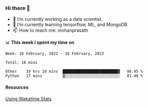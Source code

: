### Hi there 👋

- 🔭 I’m currently working as a data scientist.
- 🌱 I’m currently learning tensorflow, ML, and MongoDB
- 📫 How to reach me: mohanprasath

📊 **This week I spent my time on**
<!--START_SECTION:waka-->
```text
Week: 10 February, 2022 - 16 February, 2022

Total: 18 mins

Other    19 hrs 10 mins  ████████████████████████▓   98.45 % 
Python   17 mins         ▒░░░░░░░░░░░░░░░░░░░░░░░░   01.48 % 
```
<!--END_SECTION:waka-->

#### Resources
[Using Wakatime Stats](https://github.com/marketplace/actions/waka-readme)
